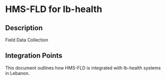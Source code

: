 # HMS-FLD for lb-health

## Description

Field Data Collection

## Integration Points

This document outlines how HMS-FLD is integrated with lb-health systems in Lebanon.
